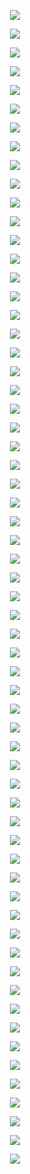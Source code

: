 <p align="center"> <img src= 'all_figs_NTK/DLGN(n_h_l = 5, n_n = 32,Run=1,Epoch = 000,step=00,UnLearned,loss = 0.493).png' /> </p>
<p align="center"> <img src= 'all_figs_NTK/DLGN(n_h_l = 5, n_n = 32,Run=1,Epoch = 001,step=01,Learned,loss = 0.487).png' /> </p>
<p align="center"> <img src= 'all_figs_NTK/DLGN(n_h_l = 5, n_n = 32,Run=1,Epoch = 001,step=02,Learned,loss = 0.481).png' /> </p>
<p align="center"> <img src= 'all_figs_NTK/DLGN(n_h_l = 5, n_n = 32,Run=1,Epoch = 001,step=03,Learned,loss = 0.475).png' /> </p>
<p align="center"> <img src= 'all_figs_NTK/DLGN(n_h_l = 5, n_n = 32,Run=1,Epoch = 001,step=04,Learned,loss = 0.469).png' /> </p>
<p align="center"> <img src= 'all_figs_NTK/DLGN(n_h_l = 5, n_n = 32,Run=1,Epoch = 001,step=05,Learned,loss = 0.462).png' /> </p>
<p align="center"> <img src= 'all_figs_NTK/DLGN(n_h_l = 5, n_n = 32,Run=1,Epoch = 001,step=06,Learned,loss = 0.456).png' /> </p>
<p align="center"> <img src= 'all_figs_NTK/DLGN(n_h_l = 5, n_n = 32,Run=1,Epoch = 001,step=07,Learned,loss = 0.45).png' /> </p>
<p align="center"> <img src= 'all_figs_NTK/DLGN(n_h_l = 5, n_n = 32,Run=1,Epoch = 001,step=08,Learned,loss = 0.444).png' /> </p>
<p align="center"> <img src= 'all_figs_NTK/DLGN(n_h_l = 5, n_n = 32,Run=1,Epoch = 001,step=09,Learned,loss = 0.439).png' /> </p>
<p align="center"> <img src= 'all_figs_NTK/DLGN(n_h_l = 5, n_n = 32,Run=1,Epoch = 001,step=10,Learned,loss = 0.434).png' /> </p>
<p align="center"> <img src= 'all_figs_NTK/DLGN(n_h_l = 5, n_n = 32,Run=1,Epoch = 001,step=11,Learned,loss = 0.431).png' /> </p>
<p align="center"> <img src= 'all_figs_NTK/DLGN(n_h_l = 5, n_n = 32,Run=1,Epoch = 001,step=12,Learned,loss = 0.429).png' /> </p>
<p align="center"> <img src= 'all_figs_NTK/DLGN(n_h_l = 5, n_n = 32,Run=1,Epoch = 001,step=13,Learned,loss = 0.427).png' /> </p>
<p align="center"> <img src= 'all_figs_NTK/DLGN(n_h_l = 5, n_n = 32,Run=1,Epoch = 001,step=14,Learned,loss = 0.425).png' /> </p>
<p align="center"> <img src= 'all_figs_NTK/DLGN(n_h_l = 5, n_n = 32,Run=1,Epoch = 001,step=15,Learned,loss = 0.424).png' /> </p>
<p align="center"> <img src= 'all_figs_NTK/DLGN(n_h_l = 5, n_n = 32,Run=1,Epoch = 001,step=16,Learned,loss = 0.423).png' /> </p>
<p align="center"> <img src= 'all_figs_NTK/DLGN(n_h_l = 5, n_n = 32,Run=1,Epoch = 002,step=01,Learned,loss = 0.422).png' /> </p>
<p align="center"> <img src= 'all_figs_NTK/DLGN(n_h_l = 5, n_n = 32,Run=1,Epoch = 002,step=02,Learned,loss = 0.421).png' /> </p>
<p align="center"> <img src= 'all_figs_NTK/DLGN(n_h_l = 5, n_n = 32,Run=1,Epoch = 002,step=03,Learned,loss = 0.421).png' /> </p>
<p align="center"> <img src= 'all_figs_NTK/DLGN(n_h_l = 5, n_n = 32,Run=1,Epoch = 002,step=04,Learned,loss = 0.42).png' /> </p>
<p align="center"> <img src= 'all_figs_NTK/DLGN(n_h_l = 5, n_n = 32,Run=1,Epoch = 002,step=05,Learned,loss = 0.419).png' /> </p>
<p align="center"> <img src= 'all_figs_NTK/DLGN(n_h_l = 5, n_n = 32,Run=1,Epoch = 002,step=06,Learned,loss = 0.418).png' /> </p>
<p align="center"> <img src= 'all_figs_NTK/DLGN(n_h_l = 5, n_n = 32,Run=1,Epoch = 002,step=07,Learned,loss = 0.418).png' /> </p>
<p align="center"> <img src= 'all_figs_NTK/DLGN(n_h_l = 5, n_n = 32,Run=1,Epoch = 002,step=08,Learned,loss = 0.417).png' /> </p>
<p align="center"> <img src= 'all_figs_NTK/DLGN(n_h_l = 5, n_n = 32,Run=1,Epoch = 002,step=09,Learned,loss = 0.416).png' /> </p>
<p align="center"> <img src= 'all_figs_NTK/DLGN(n_h_l = 5, n_n = 32,Run=1,Epoch = 002,step=10,Learned,loss = 0.415).png' /> </p>
<p align="center"> <img src= 'all_figs_NTK/DLGN(n_h_l = 5, n_n = 32,Run=1,Epoch = 002,step=11,Learned,loss = 0.414).png' /> </p>
<p align="center"> <img src= 'all_figs_NTK/DLGN(n_h_l = 5, n_n = 32,Run=1,Epoch = 002,step=12,Learned,loss = 0.413).png' /> </p>
<p align="center"> <img src= 'all_figs_NTK/DLGN(n_h_l = 5, n_n = 32,Run=1,Epoch = 002,step=13,Learned,loss = 0.412).png' /> </p>
<p align="center"> <img src= 'all_figs_NTK/DLGN(n_h_l = 5, n_n = 32,Run=1,Epoch = 002,step=14,Learned,loss = 0.411).png' /> </p>
<p align="center"> <img src= 'all_figs_NTK/DLGN(n_h_l = 5, n_n = 32,Run=1,Epoch = 002,step=15,Learned,loss = 0.41).png' /> </p>
<p align="center"> <img src= 'all_figs_NTK/DLGN(n_h_l = 5, n_n = 32,Run=1,Epoch = 002,step=16,Learned,loss = 0.409).png' /> </p>
<p align="center"> <img src= 'all_figs_NTK/DLGN(n_h_l = 5, n_n = 32,Run=1,Epoch = 003,step=16,Learned,loss = 0.396).png' /> </p>
<p align="center"> <img src= 'all_figs_NTK/DLGN(n_h_l = 5, n_n = 32,Run=1,Epoch = 004,step=16,Learned,loss = 0.389).png' /> </p>
<p align="center"> <img src= 'all_figs_NTK/DLGN(n_h_l = 5, n_n = 32,Run=1,Epoch = 005,step=16,Learned,loss = 0.38).png' /> </p>
<p align="center"> <img src= 'all_figs_NTK/DLGN(n_h_l = 5, n_n = 32,Run=1,Epoch = 006,step=16,Learned,loss = 0.373).png' /> </p>
<p align="center"> <img src= 'all_figs_NTK/DLGN(n_h_l = 5, n_n = 32,Run=1,Epoch = 007,step=16,Learned,loss = 0.368).png' /> </p>
<p align="center"> <img src= 'all_figs_NTK/DLGN(n_h_l = 5, n_n = 32,Run=1,Epoch = 008,step=16,Learned,loss = 0.365).png' /> </p>
<p align="center"> <img src= 'all_figs_NTK/DLGN(n_h_l = 5, n_n = 32,Run=1,Epoch = 009,step=16,Learned,loss = 0.363).png' /> </p>
<p align="center"> <img src= 'all_figs_NTK/DLGN(n_h_l = 5, n_n = 32,Run=1,Epoch = 010,step=16,Learned,loss = 0.361).png' /> </p>
<p align="center"> <img src= 'all_figs_NTK/DLGN(n_h_l = 5, n_n = 32,Run=1,Epoch = 020,step=16,Learned,loss = 0.347).png' /> </p>
<p align="center"> <img src= 'all_figs_NTK/DLGN(n_h_l = 5, n_n = 32,Run=1,Epoch = 030,step=16,Learned,loss = 0.339).png' /> </p>
<p align="center"> <img src= 'all_figs_NTK/DLGN(n_h_l = 5, n_n = 32,Run=1,Epoch = 040,step=16,Learned,loss = 0.335).png' /> </p>
<p align="center"> <img src= 'all_figs_NTK/DLGN(n_h_l = 5, n_n = 32,Run=1,Epoch = 050,step=16,Learned,loss = 0.328).png' /> </p>
<p align="center"> <img src= 'all_figs_NTK/DLGN(n_h_l = 5, n_n = 32,Run=1,Epoch = 060,step=16,Learned,loss = 0.327).png' /> </p>
<p align="center"> <img src= 'all_figs_NTK/DLGN(n_h_l = 5, n_n = 32,Run=1,Epoch = 070,step=16,Learned,loss = 0.326).png' /> </p>
<p align="center"> <img src= 'all_figs_NTK/DLGN(n_h_l = 5, n_n = 32,Run=1,Epoch = 080,step=16,Learned,loss = 0.324).png' /> </p>
<p align="center"> <img src= 'all_figs_NTK/DLGN(n_h_l = 5, n_n = 32,Run=1,Epoch = 090,step=16,Learned,loss = 0.326).png' /> </p>
<p align="center"> <img src= 'all_figs_NTK/DLGN(n_h_l = 5, n_n = 32,Run=1,Epoch = 100,step=16,Learned,loss = 0.322).png' /> </p>
<p align="center"> <img src= 'all_figs_NTK/DLGN(n_h_l = 5, n_n = 32,Run=1,Epoch = 1000,step=16,Learned,loss = 0.344).png' /> </p>
<p align="center"> <img src= 'all_figs_NTK/DLGN(n_h_l = 5, n_n = 32,Run=1,Epoch = 200,step=16,Learned,loss = 0.318).png' /> </p>
<p align="center"> <img src= 'all_figs_NTK/DLGN(n_h_l = 5, n_n = 32,Run=1,Epoch = 2000,step=16,Learned,loss = 0.31).png' /> </p>
<p align="center"> <img src= 'all_figs_NTK/DLGN(n_h_l = 5, n_n = 32,Run=1,Epoch = 300,step=16,Learned,loss = 0.316).png' /> </p>
<p align="center"> <img src= 'all_figs_NTK/DLGN(n_h_l = 5, n_n = 32,Run=1,Epoch = 3000,step=16,Learned,loss = 0.317).png' /> </p>
<p align="center"> <img src= 'all_figs_NTK/DLGN(n_h_l = 5, n_n = 32,Run=1,Epoch = 400,step=16,Learned,loss = 0.316).png' /> </p>
<p align="center"> <img src= 'all_figs_NTK/DLGN(n_h_l = 5, n_n = 32,Run=1,Epoch = 4000,step=16,Learned,loss = 0.308).png' /> </p>
<p align="center"> <img src= 'all_figs_NTK/DLGN(n_h_l = 5, n_n = 32,Run=1,Epoch = 500,step=16,Learned,loss = 0.314).png' /> </p>
<p align="center"> <img src= 'all_figs_NTK/DLGN(n_h_l = 5, n_n = 32,Run=1,Epoch = 600,step=16,Learned,loss = 0.315).png' /> </p>
<p align="center"> <img src= 'all_figs_NTK/DLGN(n_h_l = 5, n_n = 32,Run=1,Epoch = 700,step=16,Learned,loss = 0.313).png' /> </p>
<p align="center"> <img src= 'all_figs_NTK/DLGN(n_h_l = 5, n_n = 32,Run=1,Epoch = 800,step=16,Learned,loss = 0.312).png' /> </p>
<p align="center"> <img src= 'all_figs_NTK/DLGN(n_h_l = 5, n_n = 32,Run=1,Epoch = 900,step=16,Learned,loss = 0.311).png' /> </p>

